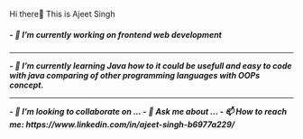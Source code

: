 Hi there👋 This is Ajeet Singh 
<h5>- 🔭 I’m currently working on frontend web development <h5/> <hr>
- 🌱 I’m currently learning Java how to it could be usefull and easy to code with java comparing of other programming languages with OOPs concept.<hr>
- 👯 I’m looking to collaborate on ...
<!-- - 🤔 I’m looking for help with ... -->
- 💬 Ask me about ...
- 📫 How to reach me: https://www.linkedin.com/in/ajeet-singh-b6977a229/
<!-- - 😄 Pronouns: ...
- ⚡ Fun fact: ... -->
